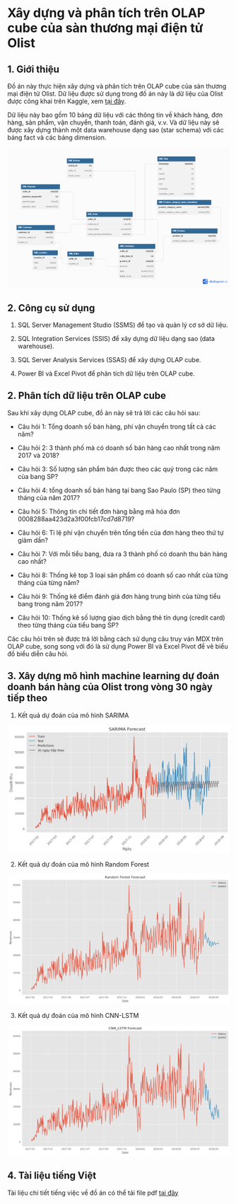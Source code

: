 # Xây dựng và phân tích trên OLAP cube của sàn thương mại điện tử Olist
## 1. Giới thiệu

Đồ án này thực hiện xây dựng và phân tích trên OLAP cube của sàn thương mại điện tử Olist. Dữ liệu được sử dụng trong đồ án này là dữ liệu của Olist được công khai trên Kaggle, xem [tại đây](https://www.kaggle.com/datasets/olistbr/brazilian-ecommerce). 

Dữ liệu này bao gồm 10 bảng dữ liệu với các thông tin về khách hàng, đơn hàng, sản phẩm, vận chuyển, thanh toán, đánh giá, v.v. Và dữ liệu này sẽ được xây dựng thành một data warehouse dạng sao (star schema) với các bảng fact và các bảng dimension. 

<img src="./ERD/Olist_ERD.png" alt="Alt text" title="Optional title">

## 2. Công cụ sử dụng

1. SQL Server Management Studio (SSMS) để tạo và quản lý cơ sở dữ liệu.

2. SQL Integration Services (SSIS) để xây dựng dữ liệu dạng sao (data warehouse).

3. SQL Server Analysis Services (SSAS) để xây dựng OLAP cube.

4. Power BI và Excel Pivot để phân tích dữ liệu trên OLAP cube.


## 2. Phân tích dữ liệu trên OLAP cube

Sau khi xây dựng OLAP cube, đồ án này sẽ trả lời các câu hỏi sau:

- Câu hỏi 1: Tổng doanh số bán hàng, phí vận chuyển trong tất cả các năm?

- Câu hỏi 2: 3 thành phố mà có doanh số bán hàng cao nhất trong năm 2017 và 2018?

- Câu hỏi 3: Số lượng sản phẩm bán được theo các quý trong các năm của bang SP?

- Câu hỏi 4: tổng doanh số bán hàng tại bang Sao Paulo (SP) theo từng tháng của năm 2017?

- Câu hỏi 5: Thông tin chi tiết đơn hàng bằng mã hóa đơn 0008288aa423d2a3f00fcb17cd7d8719?

- Câu hỏi 6: Tỉ lệ phí vận chuyển trên tổng tiền của đơn hàng theo thứ tự giảm dần?

- Câu hỏi 7: Với mỗi tiểu bang, đưa ra 3 thành phố có doanh thu bán hàng cao nhất?

- Câu hỏi 8: Thống kê top 3 loại sản phẩm có doanh số cao nhất của từng tháng của từng năm?

- Câu hỏi 9: Thống kê điểm đánh giá đơn hàng trung bình của từng tiểu bang trong năm 2017?

- Câu hỏi 10: Thống kê số lượng giao dịch bằng thẻ tín dụng (credit card) theo từng tháng của tiểu bang SP?

Các câu hỏi trên sẽ được trả lời bằng cách sử dụng câu truy ván MDX trên OLAP cube, song song với đó là sử dụng Power BI và Excel Pivot để vẽ biểu đồ biểu diễn câu hỏi.

## 3. Xây dựng mô hình machine learning dự đoán doanh bán hàng của Olist trong vòng 30 ngày tiếp theo

1. Kết quả dự đoán của mô hình SARIMA 
<img src="./Mining/SARIMA.png" alt="Alt text" title="Optional title">

2. Kết quả dự đoán của mô hình Random Forest 
<img src="./Mining/RandomForest.png" alt="Alt text" title="Optional title">

3. Kết quả dự đoán của mô hình CNN-LSTM 
<img src="./Mining/CNN-LSTM.png" alt="Alt text" title="Optional title">

## 4. Tài liệu tiếng Việt

Tài liệu chi tiết tiếng việc về đồ án có thể tải file pdf [tại đây](Nhóm_44_20520667_LuongNguyenThanhNhan_20520556_TrinhGiaHuy.pdf)